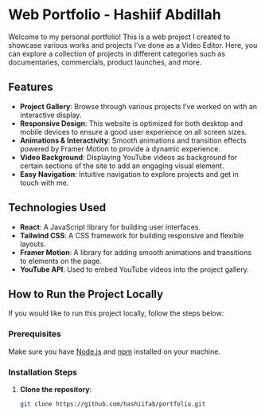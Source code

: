 # Web Portfolio - Hashiif Abdillah

Welcome to my personal portfolio! This is a web project I created to showcase various works and projects I’ve done as a Video Editor. Here, you can explore a collection of projects in different categories such as documentaries, commercials, product launches, and more.

## Features

- **Project Gallery**: Browse through various projects I’ve worked on with an interactive display.
- **Responsive Design**: This website is optimized for both desktop and mobile devices to ensure a good user experience on all screen sizes.
- **Animations & Interactivity**: Smooth animations and transition effects powered by Framer Motion to provide a dynamic experience.
- **Video Background**: Displaying YouTube videos as background for certain sections of the site to add an engaging visual element.
- **Easy Navigation**: Intuitive navigation to explore projects and get in touch with me.

## Technologies Used

- **React**: A JavaScript library for building user interfaces.
- **Tailwind CSS**: A CSS framework for building responsive and flexible layouts.
- **Framer Motion**: A library for adding smooth animations and transitions to elements on the page.
- **YouTube API**: Used to embed YouTube videos into the project gallery.

## How to Run the Project Locally

If you would like to run this project locally, follow the steps below:

### Prerequisites

Make sure you have [Node.js](https://nodejs.org/) and [npm](https://www.npmjs.com/) installed on your machine.

### Installation Steps

1. **Clone the repository**:
   ```bash
   git clone https://github.com/hashiifab/portfolio.git
